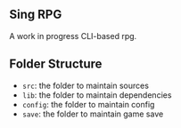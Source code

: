 ## Sing RPG

A work in progress CLI-based rpg.

## Folder Structure

- `src`: the folder to maintain sources
- `lib`: the folder to maintain dependencies
- `config`: the folder to maintain config
- `save`: the folder to maintain game save